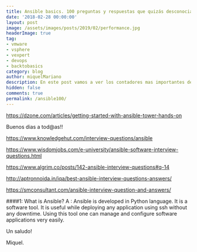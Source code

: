 ```yaml
---
title: Ansible basics. 100 preguntas y respuestas que quizás desconocias
date: '2018-02-28 00:00:00'
layout: post
image: /assets/images/posts/2019/02/performance.jpg
headerImage: true
tag:
- vmware
- vsphere
- vexpert
- devops
- backtobasics
category: blog
author: miquelMariano
description: En este post vamos a ver los contadores mas importantes de CPU que nos podemos encontrar en cada VM de nuestro entorno.
hidden: false
comments: true
permalink: /ansible100/
---
```


https://dzone.com/articles/getting-started-with-ansible-tower-hands-on

Buenos dias a tod@as!!

https://www.knowledgehut.com/interview-questions/ansible

https://www.wisdomjobs.com/e-university/ansible-software-interview-questions.html

https://www.algrim.co/posts/142-ansible-interview-questions#q-14

http://aptronnoida.in/iqa/best-ansible-interview-questions-answers/

https://smconsultant.com/ansible-interview-question-and-answers/


####1: What is Ansible?
A : Ansible is developed in Python language.
It is a software tool. It is useful while deploying any application using ssh without any downtime. Using this tool one can manage and configure software applications very easily.

Un saludo!

Miquel.


